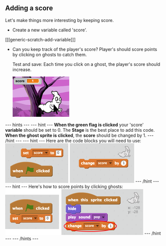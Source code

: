 ## Adding a score

Let's make things more interesting by keeping score.

+ Create a new variable called 'score'.

[[[generic-scratch-add-variable]]]

+ Can you keep track of the player's score? Player's should score points by clicking on ghosts to catch them.

    Test and save: Each time you click on a ghost, the player's score should increase.

    ![Increasing score](images/ghost-score-test.png)

--- hints ---
--- hint ---
__When the green flag is clicked__ your 'score' __variable__ should be set to 0. The __Stage__ is the best place to add this code. __When the ghost sprite is clicked__, the __score__ should be changed by 1.
--- /hint ---
--- hint ---
Here are the code blocks you will need to use:
![screenshot](images/ghost-score-blocks.png)
--- /hint ---
--- hint ---
Here's how to score points by clicking ghosts:
![screenshot](images/ghost-score-code.png)
--- /hint ---
--- /hints ---
